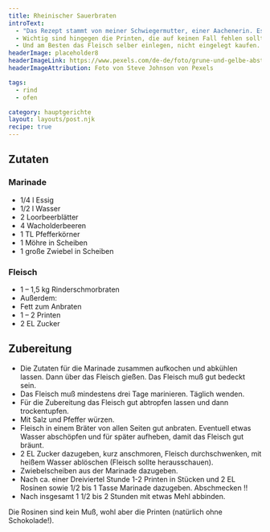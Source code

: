```yaml
---
title: Rheinischer Sauerbraten
introText:
  - "Das Rezept stammt von meiner Schwiegermutter, einer Aachenerin. Es verzichtet auf Rosinen, was für mich kein Verlust ist."
  - Wichtig sind hingegen die Printen, die auf keinen Fall fehlen sollten. Natürlich Printen ohne Schokoladenüberzug!
  - Und am Besten das Fleisch selber einlegen, nicht eingelegt kaufen. Dann ist alles besser steuerbar.
headerImage: placeholder8
headerImageLink: https://www.pexels.com/de-de/foto/grune-und-gelbe-abstrakte-malerei-4943165/
headerImageAttribution: Foto von Steve Johnson von Pexels

tags:
  - rind
  - ofen

category: hauptgerichte
layout: layouts/post.njk
recipe: true
---
```


<div class="recipe__ingredients">

## Zutaten
### Marinade

- 1/4 l Essig
- 1/2 l Wasser
- 2 Loorbeerblätter
- 4 Wacholderbeeren
- 1 TL Pfefferkörner
- 1 Möhre in Scheiben
- 1 große Zwiebel in Scheiben

### Fleisch

- 1 – 1,5 kg Rinderschmorbraten
- Außerdem:
- Fett zum Anbraten
- 1 – 2 Printen
- 2 EL Zucker

</div>

<div class="recipe__content">

## Zubereitung

- Die Zutaten für die Marinade zusammen aufkochen und abkühlen lassen. Dann über das Fleisch gießen. Das Fleisch muß gut bedeckt sein.
- Das Fleisch muß mindestens drei Tage marinieren. Täglich wenden.
- Für die Zubereitung das Fleisch gut abtropfen lassen und dann trockentupfen.
- Mit Salz und Pfeffer würzen.
- Fleisch in einem Bräter von allen Seiten gut anbraten. Eventuell etwas Wasser abschöpfen und für später aufheben, damit das Fleisch gut bräunt.
- 2 EL Zucker dazugeben, kurz anschmoren, Fleisch durchschwenken, mit heißem Wasser ablöschen (Fleisch sollte herausschauen).
- Zwiebelscheiben aus der Marinade dazugeben.
- Nach ca. einer Dreiviertel Stunde 1-2 Printen in Stücken und 2 EL Rosinen sowie 1/2 bis 1 Tasse Marinade dazugeben. Abschmecken !!
- Nach insgesamt 1 1/2 bis 2 Stunden mit etwas Mehl abbinden.

Die Rosinen sind kein Muß, wohl aber die Printen (natürlich ohne Schokolade!).

</div>
